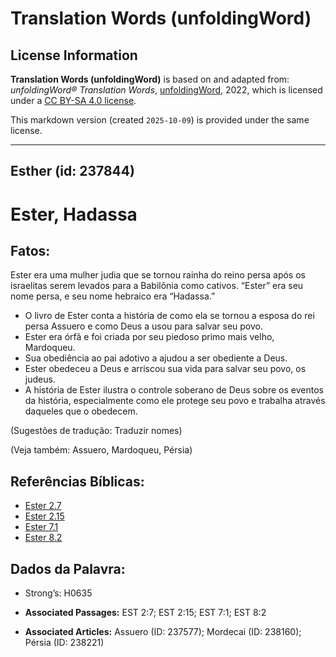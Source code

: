 # Translation Words (unfoldingWord)

## License Information

**Translation Words (unfoldingWord)** is based on and adapted from: _unfoldingWord® Translation Words_, [unfoldingWord](https://unfoldingword.org/utw), 2022, which is licensed under a [CC BY-SA 4.0 license](https://creativecommons.org/licenses/by-sa/4.0/legalcode.en).

This markdown version (created `2025-10-09`) is provided under the same license.



--------------------------------

## Esther (id: 237844)

Ester, Hadassa
==============

Fatos:
------

Ester era uma mulher judia que se tornou rainha do reino persa após os israelitas serem levados para a Babilônia como cativos. “Ester” era seu nome persa, e seu nome hebraico era “Hadassa.”

* O livro de Ester conta a história de como ela se tornou a esposa do rei persa Assuero e como Deus a usou para salvar seu povo.
* Ester era órfã e foi criada por seu piedoso primo mais velho, Mardoqueu.
* Sua obediência ao pai adotivo a ajudou a ser obediente a Deus.
* Ester obedeceu a Deus e arriscou sua vida para salvar seu povo, os judeus.
* A história de Ester ilustra o controle soberano de Deus sobre os eventos da história, especialmente como ele protege seu povo e trabalha através daqueles que o obedecem.

(Sugestões de tradução: Traduzir nomes)

(Veja também: Assuero, Mardoqueu, Pérsia)

Referências Bíblicas:
---------------------

* [Ester 2\.7](https://ref.ly/Esth2:7)
* [Ester 2\.15](https://ref.ly/Esth2:15)
* [Ester 7\.1](https://ref.ly/Esth7:1)
* [Ester 8\.2](https://ref.ly/Esth8:2)

Dados da Palavra:
-----------------

* Strong’s: H0635

* **Associated Passages:** EST 2:7; EST 2:15; EST 7:1; EST 8:2
* **Associated Articles:** Assuero (ID: 237577); Mordecai (ID: 238160); Pérsia (ID: 238221)


